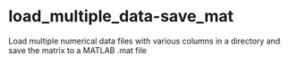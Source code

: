 # load_multiple_data-save_mat
Load multiple numerical data files with various columns in a directory and save the matrix to a MATLAB .mat file
